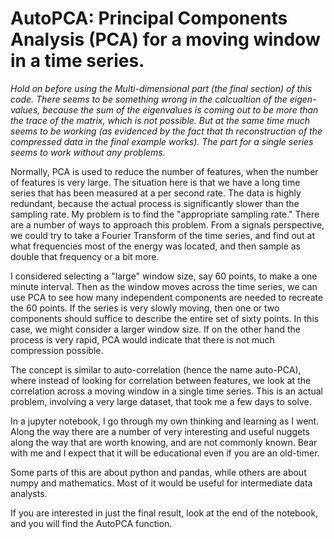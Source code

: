 # AutoPCA: Principal Components Analysis (PCA) for a moving window in a time series. 

*Hold on before using the Multi-dimensional part (the final section) of this code. There seems to be something wrong in the calcualtion of the eigen-values, because the sum of the eigenvalues is coming out to be more than the trace of the matrix, which is not possible. But at the same time much seems to be working (as evidenced by the fact that th reconstruction of the compressed data in the final example works). The part for a single series seems to work without any problems.*

Normally, PCA is used to reduce the number of features, when the number of features is very large. The situation here is that we have a long time series that has been measured at a per second rate. The data is highly redundant, because the actual process is significantly slower than the sampling rate. My problem is to find the "appropriate sampling rate." There are a number of ways to approach this problem. From a signals perspective, we could try to take a Fourier Transform of the time series, and find out at what frequencies most of the energy was located, and then sample as double that frequency or a bit more.

I considered selecting a "large" window size, say 60 points, to make a one minute interval. Then as the window moves across the time series, we can use PCA to see how many independent components are needed to recreate the 60 points. If the series is very slowly moving, then one or two components should suffice to describe the entire set of sixty points. In this case, we might consider a larger window size. If on the other hand the process is very rapid, PCA would indicate that there is not much compression possible.

The concept is similar to auto-correlation (hence the name auto-PCA), where instead of looking for correlation between features, we look at the correlation across a moving window in a single time series. This is an actual problem, involving a very large dataset, that took me a few days to solve. 

In a jupyter notebook, I go through my own thinking and learning as I went. Along the way there are a number of very interesting and useful nuggets along the way that are worth knowing, and are not commonly known. Bear with me and I expect that it will be educational even if you are an old-timer.

Some parts of this are about python and pandas, while others are about numpy and mathematics. Most of it would be useful for intermediate data analysts.

If you are interested in just the final result, look at the end of the notebook, and you will find the AutoPCA function.

